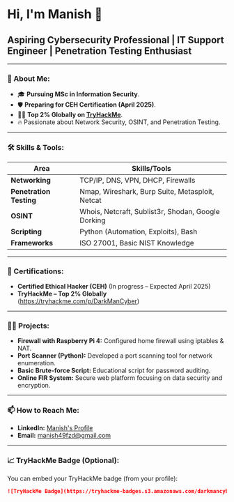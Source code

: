 # Hi, I'm Manish 👋
## Aspiring Cybersecurity Professional | IT Support Engineer | Penetration Testing Enthusiast
---
### 🚀 About Me:
- 🎓 **Pursuing MSc in Information Security**.
- 🛡️ **Preparing for CEH Certification (April 2025)**.
- 🕵️‍♂️ **Top 2% Globally on [TryHackMe](https://tryhackme.com/p/darkmancyber)**.
- 🔥 Passionate about Network Security, OSINT, and Penetration Testing.
---
### 🛠️ Skills & Tools:
| Area                 | Skills/Tools                                               |
|----------------------|------------------------------------------------------------|
| **Networking**        | TCP/IP, DNS, VPN, DHCP, Firewalls                         |
| **Penetration Testing** | Nmap, Wireshark, Burp Suite, Metasploit, Netcat           |
| **OSINT**             | Whois, Netcraft, Sublist3r, Shodan, Google Dorking         |
| **Scripting**         | Python (Automation, Exploits), Bash                        |
| **Frameworks**        | ISO 27001, Basic NIST Knowledge                           |
---
### 📜 Certifications:
- **Certified Ethical Hacker (CEH)** (In progress – Expected April 2025)
- **TryHackMe – Top 2% Globally** (https://tryhackme.com/p/DarkManCyber)
---
### 🧑‍💻 Projects:
- **Firewall with Raspberry Pi 4:** Configured home firewall using iptables & NAT.
- **Port Scanner (Python):** Developed a port scanning tool for network enumeration.
- **Basic Brute-force Script:** Educational script for password auditing.
- **Online FIR System:** Secure web platform focusing on data security and encryption.
---
### 📫 How to Reach Me:
- **LinkedIn:** [Manish's Profile](https://www.linkedin.com/in/manish-a189802a8/)
- **Email:** manish49fzd@gmail.com
---
### 📈 TryHackMe Badge (Optional):
You can embed your TryHackMe badge (from your profile):
```markdown
![TryHackMe Badge](https://tryhackme-badges.s3.amazonaws.com/darkmancyber.png)
